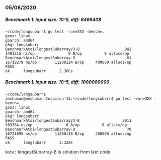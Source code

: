 ### 05/08/2020

##### Benchmark 1: input size: 10^5, diff: 6466408
```
~/code/longsubarr$ go test -run=XXX -bench=.
goos: linux
goarch: amd64
pkg: longsubarr
BenchmarkAtoi/longestSubarrayV3-8                    842           1401515 ns/op               0 B/op          0 allocs/op
BenchmarkAtoi/longestSubarray-8                       61          16718279 ns/op        11200124 B/op     400000 allocs/op
PASS
ok      longsubarr      2.368s
```


##### Benchmark 1: input size: 10^5, diff: 1000000000
```
~/code/longsubarr$ 
anshuman@anshuman-Inspiron-15:~/code/longsubarr$ go test -run=XXX -bench=.
goos: linux
goarch: amd64
pkg: longsubarr
BenchmarkAtoi/longestSubarrayV3-8                   2911            383784 ns/op               0 B/op          0 allocs/op
BenchmarkAtoi/longestSubarray-8                       70          16721895 ns/op        11200118 B/op     400000 allocs/op
PASS
ok      longsubarr      3.328s
```

`Note:` longestSubarray-8 is solution from leet code
